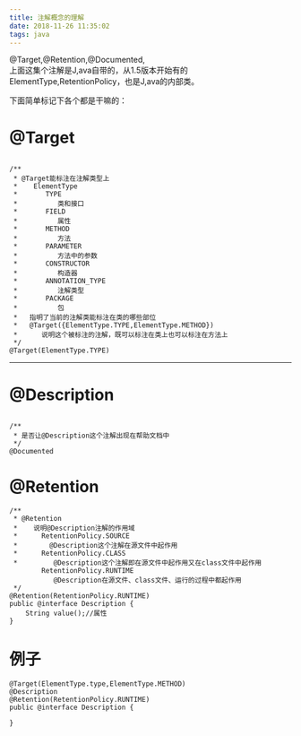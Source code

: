 ```yaml
---
title: 注解概念的理解
date: 2018-11-26 11:35:02
tags: java
---
```


@Target,@Retention,@Documented,  
上面这集个注解是J,ava自带的，从1.5版本开始有的
ElementType,RetentionPolicy，也是J,ava的内部类。

<!--more-->

下面简单标记下各个都是干嘛的：

# @Target

```

/**
 * @Target能标注在注解类型上
 *    ElementType
 *       TYPE 
 *          类和接口
 *       FIELD
 *          属性
 *       METHOD
 *          方法
 *       PARAMETER
 *          方法中的参数
 *       CONSTRUCTOR
 *          构造器
 *       ANNOTATION_TYPE
 *          注解类型
 *       PACKAGE
 *          包
 *   指明了当前的注解类能标注在类的哪些部位
 *   @Target({ElementType.TYPE,ElementType.METHOD})
 *      说明这个被标注的注解，既可以标注在类上也可以标注在方法上
 */
@Target(ElementType.TYPE)

```
---

# @Description

```

/**
 * 是否让@Description这个注解出现在帮助文档中
 */
@Documented

```

# @Retention

```
/**
 * @Retention
 *    说明@Description注解的作用域
 *      RetentionPolicy.SOURCE
 *        @Description这个注解在源文件中起作用
 *      RetentionPolicy.CLASS
 *         @Description这个注解即在源文件中起作用又在class文件中起作用
 		RetentionPolicy.RUNTIME
 		   @Description在源文件、class文件、运行的过程中都起作用
 */
@Retention(RetentionPolicy.RUNTIME)
public @interface Description {
	String value();//属性
}
```

# 例子

```
@Target(ElementType.type,ElementType.METHOD)
@Description
@Retention(RetentionPolicy.RUNTIME)
public @interface Description {

}
```
